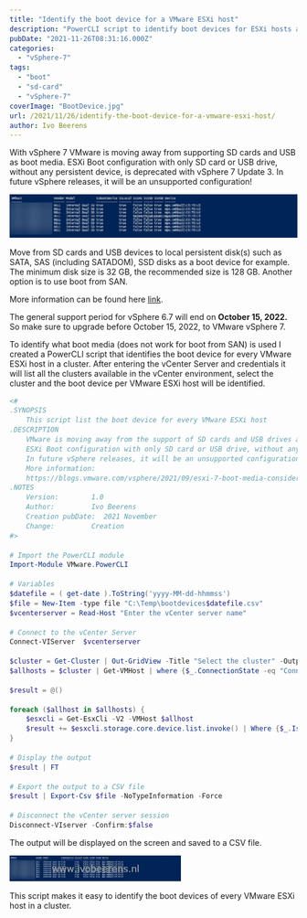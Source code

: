 ```yaml
---
title: "Identify the boot device for a VMware ESXi host"
description: "PowerCLI script to identify boot devices for ESXi hosts and prepare boot requirements."
pubDate: "2021-11-26T08:31:16.000Z"
categories: 
  - "vSphere-7"
tags: 
  - "boot"
  - "sd-card"
  - "vSphere-7"
coverImage: "BootDevice.jpg"
url: /2021/11/26/identify-the-boot-device-for-a-vmware-esxi-host/
author: Ivo Beerens
---
```


With vSphere 7 VMware is moving away from supporting SD cards and USB as boot media. ESXi Boot configuration with only SD card or USB drive, without any persistent device, is deprecated with vSphere 7 Update 3. In future vSphere releases, it will be an unsupported configuration!

![newsletter](images/BootDevice.jpg)

Move from SD cards and USB devices to local persistent disk(s) such as SATA, SAS (including SATADOM), SSD disks as a boot device for example. The minimum disk size is 32 GB, the recommended size is 128 GB. Another option is to use boot from SAN.

More information can be found here [link](https://kb.VMware.com/s/article/85685).

The general support period for vSphere 6.7 will end on **October 15, 2022.** So make sure to upgrade before October 15, 2022, to VMware vSphere 7.

To identify what boot media (does not work for boot from SAN) is used I created a PowerCLI script that identifies the boot device for every VMware ESXi host in a cluster. After entering the vCenter Server and credentials it will list all the clusters available in the vCenter environment, select the cluster and the boot device per VMware ESXi host will be identified.

```powershell
<#
.SYNOPSIS
    This script list the boot device for every VMware ESXi host
.DESCRIPTION
    VMware is moving away from the support of SD cards and USB drives as boot media.
    ESXi Boot configuration with only SD card or USB drive, without any persistent device, is deprecated with vSphere 7 Update 3. 
    In future vSphere releases, it will be an unsupported configuration.
    More information:
    https://blogs.vmware.com/vsphere/2021/09/esxi-7-boot-media-consideration-vmware-technical-guidance.html
.NOTES
    Version:        1.0
    Author:         Ivo Beerens
    Creation pubDate:  2021 November
    Change:         Creation
#>
 
# Import the PowerCLI module
Import-Module VMware.PowerCLI
 
# Variables
$datefile = ( get-date ).ToString('yyyy-MM-dd-hhmmss')
$file = New-Item -type file "C:\Temp\bootdevices$datefile.csv"
$vcenterserver = Read-Host "Enter the vCenter server name"
 
# Connect to the vCenter Server
Connect-VIServer  $vcenterserver
 
$cluster = Get-Cluster | Out-GridView -Title "Select the cluster" -OutputMode Single
$allhosts = $cluster | Get-VMHost | where {$_.ConnectionState -eq "Connected"}
 
$result = @()
 
foreach ($allhost in $allhosts) {
    $esxcli = Get-EsxCli -V2 -VMHost $allhost
    $result += $esxcli.storage.core.device.list.invoke() | Where {$_.IsBootDevice -match "true"} | Select @{N="Cluster";E={$cluster.Name}},@{N="VMhost";E={$allhost.Name}}, Vendor, Model, IsBootDevice, IsLocal, IsSAS, IsSSD, IsUSB, Device 
}
 
# Display the output
$result | FT
 
# Export the output to a CSV file
$result | Export-Csv $file -NoTypeInformation -Force
 
# Disconnect the vCenter server session 
Disconnect-VIserver -Confirm:$false
```

The output will be displayed on the screen and saved to a CSV file.

[![](images/BootDevice-300x45.jpg)](images/BootDevice.jpg)

This script makes it easy to identify the boot devices of every VMware ESXi host in a cluster.